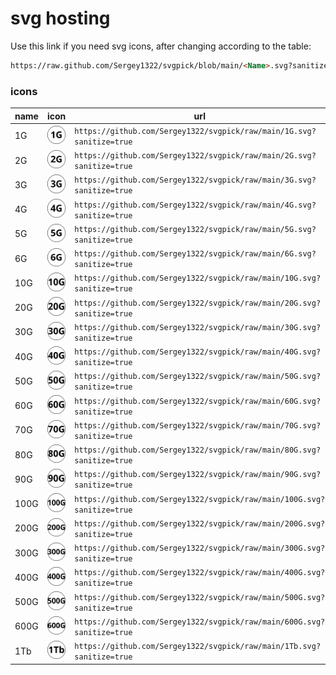 # svg hosting

Use this link if you need svg icons, after changing <Name> according to the table:

```markdown
https://raw.github.com/Sergey1322/svgpick/blob/main/<Name>.svg?sanitize=true
```

### icons
name|icon|url
-|-|-
1G | <img src="https://github.com/Sergey1322/svgpick/blob/main/1G.svg?sanitize=true"/>|`https://github.com/Sergey1322/svgpick/raw/main/1G.svg?sanitize=true`
2G | <img src="https://github.com/Sergey1322/svgpick/blob/main/2G.svg?sanitize=true"/>|`https://github.com/Sergey1322/svgpick/raw/main/2G.svg?sanitize=true`
3G | <img src="https://github.com/Sergey1322/svgpick/blob/main/3G.svg?sanitize=true"/>|`https://github.com/Sergey1322/svgpick/raw/main/3G.svg?sanitize=true`
4G | <img src="https://github.com/Sergey1322/svgpick/blob/main/4G.svg?sanitize=true"/>|`https://github.com/Sergey1322/svgpick/raw/main/4G.svg?sanitize=true`
5G | <img src="https://github.com/Sergey1322/svgpick/blob/main/5G.svg?sanitize=true"/>|`https://github.com/Sergey1322/svgpick/raw/main/5G.svg?sanitize=true`
6G | <img src="https://github.com/Sergey1322/svgpick/blob/main/6G.svg?sanitize=true"/>|`https://github.com/Sergey1322/svgpick/raw/main/6G.svg?sanitize=true`
10G | <img src="https://github.com/Sergey1322/svgpick/blob/main/10G.svg?sanitize=true"/>|`https://github.com/Sergey1322/svgpick/raw/main/10G.svg?sanitize=true`
20G | <img src="https://github.com/Sergey1322/svgpick/blob/main/20G.svg?sanitize=true"/>|`https://github.com/Sergey1322/svgpick/raw/main/20G.svg?sanitize=true`
30G | <img src="https://github.com/Sergey1322/svgpick/blob/main/30G.svg?sanitize=true"/>|`https://github.com/Sergey1322/svgpick/raw/main/30G.svg?sanitize=true`
40G | <img src="https://github.com/Sergey1322/svgpick/blob/main/40G.svg?sanitize=true"/>|`https://github.com/Sergey1322/svgpick/raw/main/40G.svg?sanitize=true`
50G | <img src="https://github.com/Sergey1322/svgpick/blob/main/50G.svg?sanitize=true"/>|`https://github.com/Sergey1322/svgpick/raw/main/50G.svg?sanitize=true`
60G | <img src="https://github.com/Sergey1322/svgpick/blob/main/60G.svg?sanitize=true"/>|`https://github.com/Sergey1322/svgpick/raw/main/60G.svg?sanitize=true`
70G | <img src="https://github.com/Sergey1322/svgpick/blob/main/70G.svg?sanitize=true"/>|`https://github.com/Sergey1322/svgpick/raw/main/70G.svg?sanitize=true`
80G | <img src="https://github.com/Sergey1322/svgpick/blob/main/80G.svg?sanitize=true"/>|`https://github.com/Sergey1322/svgpick/raw/main/80G.svg?sanitize=true`
90G | <img src="https://github.com/Sergey1322/svgpick/blob/main/90G.svg?sanitize=true"/>|`https://github.com/Sergey1322/svgpick/raw/main/90G.svg?sanitize=true`
100G | <img src="https://github.com/Sergey1322/svgpick/blob/main/100G.svg?sanitize=true"/>|`https://github.com/Sergey1322/svgpick/raw/main/100G.svg?sanitize=true`
200G | <img src="https://github.com/Sergey1322/svgpick/blob/main/200G.svg?sanitize=true"/>|`https://github.com/Sergey1322/svgpick/raw/main/200G.svg?sanitize=true`
300G | <img src="https://github.com/Sergey1322/svgpick/blob/main/300G.svg?sanitize=true"/>|`https://github.com/Sergey1322/svgpick/raw/main/300G.svg?sanitize=true`
400G | <img src="https://github.com/Sergey1322/svgpick/blob/main/400G.svg?sanitize=true"/>|`https://github.com/Sergey1322/svgpick/raw/main/400G.svg?sanitize=true`
500G | <img src="https://github.com/Sergey1322/svgpick/blob/main/500G.svg?sanitize=true"/>|`https://github.com/Sergey1322/svgpick/raw/main/500G.svg?sanitize=true`
600G | <img src="https://github.com/Sergey1322/svgpick/blob/main/600G.svg?sanitize=true"/>|`https://github.com/Sergey1322/svgpick/raw/main/600G.svg?sanitize=true`
1Tb | <img src="https://github.com/Sergey1322/svgpick/blob/main/1Tb.svg?sanitize=true"/>|`https://github.com/Sergey1322/svgpick/raw/main/1Tb.svg?sanitize=true`
